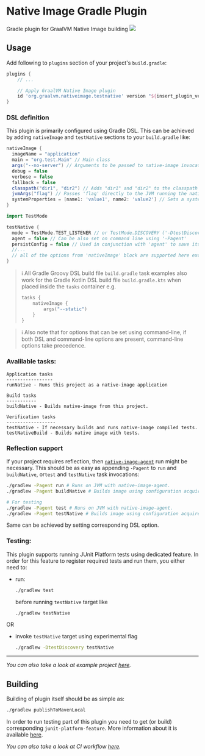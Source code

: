 # Native Image Gradle Plugin
Gradle plugin for GraalVM Native Image building
![](https://github.com/graalvm/native-image-build-tools/actions/workflows/native-image-gradle-plugin.yml/badge.svg)

## Usage
Add following to `plugins` section of your project's `build.gradle`:
```groovy
plugins {
    // ...

    // Apply GraalVM Native Image plugin
    id 'org.graalvm.nativeimage.testnative' version "${insert_plugin_version}"
}
```
### DSL definition
This plugin is primarily configured using Gradle DSL. This can be achieved by adding `nativeImage` and `testNative` sections to your `build.gradle` like:
```groovy
nativeImage {
  imageName = "application"
  main = "org.test.Main" // Main class
  args("--no-server") // Arguments to be passed to native-image invocation
  debug = false
  verbose = false
  fallback = false
  classpath("dir1", "dir2") // Adds "dir1" and "dir2" to the classpath
  jvmArgs("flag") // Passes 'flag' directly to the JVM running the native image builder
  systemProperties = [name1: 'value1', name2: 'value2'] // Sets a system property
}

import TestMode

testNative {
  mode = TestMode.TEST_LISTENER // or TestMode.DISCOVERY ('-DtestDiscovery' on command line)
  agent = false // Can be also set on command line using '-Pagent'
  persistConfig = false // Used in conjunction with 'agent' to save its output to META-INF
  //...
  // all of the options from 'nativeImage' block are supported here except changing main class name
}
```

> :information_source: All Gradle Groovy DSL build file `build.gradle` task examples also work for the Gradle Kotlin DSL build file `build.gradle.kts` when placed inside the `tasks` container e.g.
> ```kotlin
> tasks {
>     nativeImage {
>         args("--static")
>     }
> }
> ```

> :information_source: Also note that for options that can be set using command-line, if both DSL and command-line options are present, command-line options take precedence.

### Avalilable tasks:
```
Application tasks
-----------------
runNative - Runs this project as a native-image application

Build tasks
-----------
buildNative - Builds native-image from this project.

Verification tasks
------------------
testNative - If necessary builds and runs native-image compiled tests.
testNativeBuild - Builds native image with tests.

```

### Reflection support
If your project requires reflection, then [`native-image-agent`](https://docs.oracle.com/en/graalvm/enterprise/19/guide/reference/native-image/tracing-agent.html) run might be necessary.
This should be as easy as appending `-Pagent` to `run` and `buildNative`, or`test` and `testNative` task invocations:
```bash
./gradlew -Pagent run # Runs on JVM with native-image-agent.
./gradlew -Pagent buildNative # Builds image using configuration acquired by agent.

# For testing
./gradlew -Pagent test # Runs on JVM with native-image-agent.
./gradlew -Pagent testNative # Builds image using configuration acquired by agent.
```
Same can be achieved by setting corresponding DSL option.

### Testing:
This plugin supports running JUnit Platform tests using dedicated feature.
In order for this feature to register required tests and run them, you either need to:
* run:
    ```bash
    ./gradlew test
    ```
    before running `testNative` target like
    ```bash
    ./gradlew testNative
    ```
OR
* invoke `testNative` target using experimental flag
    ```bash
    ./gradlew -DtestDiscovery testNative
    ```
---

*You can also take a look at example project [here](../examples/gradle).*

## Building
Building of plugin itself should be as simple as:
```bash
./gradlew publishToMavenLocal
```

In order to run testing part of this plugin you need to get (or build) corresponding `junit-platform-feature`. More information about it is available [here](https://github.com/graalvm/native-image-configuration/blob/main/junit-platform-native/junit-platform-native-feature/README.md#Building).

*You can also take a look at CI workflow [here](../.github/workflows/native-image-gradle-plugin.yml).*


